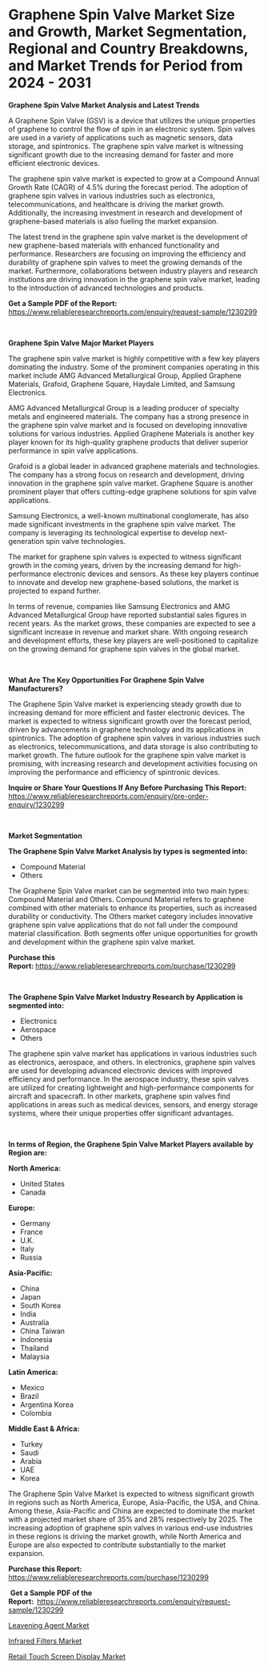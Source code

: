 <p><h1>Graphene Spin Valve Market Size and Growth, Market Segmentation, Regional and Country Breakdowns, and Market Trends for Period from 2024 -  2031</h1></p><p><strong>Graphene Spin Valve Market Analysis and Latest Trends</strong></p>
<p><p>A Graphene Spin Valve (GSV) is a device that utilizes the unique properties of graphene to control the flow of spin in an electronic system. Spin valves are used in a variety of applications such as magnetic sensors, data storage, and spintronics. The graphene spin valve market is witnessing significant growth due to the increasing demand for faster and more efficient electronic devices.</p><p>The graphene spin valve market is expected to grow at a Compound Annual Growth Rate (CAGR) of 4.5% during the forecast period. The adoption of graphene spin valves in various industries such as electronics, telecommunications, and healthcare is driving the market growth. Additionally, the increasing investment in research and development of graphene-based materials is also fueling the market expansion.</p><p>The latest trend in the graphene spin valve market is the development of new graphene-based materials with enhanced functionality and performance. Researchers are focusing on improving the efficiency and durability of graphene spin valves to meet the growing demands of the market. Furthermore, collaborations between industry players and research institutions are driving innovation in the graphene spin valve market, leading to the introduction of advanced technologies and products.</p></p>
<p><strong>Get a Sample PDF of the Report:&nbsp;</strong> <a href="https://www.reliableresearchreports.com/enquiry/request-sample/1230299">https://www.reliableresearchreports.com/enquiry/request-sample/1230299</a></p>
<p>&nbsp;</p>
<p><strong>Graphene Spin Valve Major Market Players</strong></p>
<p><p>The graphene spin valve market is highly competitive with a few key players dominating the industry. Some of the prominent companies operating in this market include AMG Advanced Metallurgical Group, Applied Graphene Materials, Grafoid, Graphene Square, Haydale Limited, and Samsung Electronics.</p><p>AMG Advanced Metallurgical Group is a leading producer of specialty metals and engineered materials. The company has a strong presence in the graphene spin valve market and is focused on developing innovative solutions for various industries. Applied Graphene Materials is another key player known for its high-quality graphene products that deliver superior performance in spin valve applications.</p><p>Grafoid is a global leader in advanced graphene materials and technologies. The company has a strong focus on research and development, driving innovation in the graphene spin valve market. Graphene Square is another prominent player that offers cutting-edge graphene solutions for spin valve applications.</p><p>Samsung Electronics, a well-known multinational conglomerate, has also made significant investments in the graphene spin valve market. The company is leveraging its technological expertise to develop next-generation spin valve technologies.</p><p>The market for graphene spin valves is expected to witness significant growth in the coming years, driven by the increasing demand for high-performance electronic devices and sensors. As these key players continue to innovate and develop new graphene-based solutions, the market is projected to expand further.</p><p>In terms of revenue, companies like Samsung Electronics and AMG Advanced Metallurgical Group have reported substantial sales figures in recent years. As the market grows, these companies are expected to see a significant increase in revenue and market share. With ongoing research and development efforts, these key players are well-positioned to capitalize on the growing demand for graphene spin valves in the global market.</p></p>
<p>&nbsp;</p>
<p><strong>What Are The Key Opportunities For Graphene Spin Valve Manufacturers?</strong></p>
<p><p>The Graphene Spin Valve market is experiencing steady growth due to increasing demand for more efficient and faster electronic devices. The market is expected to witness significant growth over the forecast period, driven by advancements in graphene technology and its applications in spintronics. The adoption of graphene spin valves in various industries such as electronics, telecommunications, and data storage is also contributing to market growth. The future outlook for the graphene spin valve market is promising, with increasing research and development activities focusing on improving the performance and efficiency of spintronic devices.</p></p>
<p><strong>Inquire or Share Your Questions If Any Before Purchasing This Report:</strong> <a href="https://www.reliableresearchreports.com/enquiry/pre-order-enquiry/1230299">https://www.reliableresearchreports.com/enquiry/pre-order-enquiry/1230299</a></p>
<p>&nbsp;</p>
<p><strong>Market Segmentation</strong></p>
<p><strong>The Graphene Spin Valve Market Analysis by types is segmented into:</strong></p>
<p><ul><li>Compound Material</li><li>Others</li></ul></p>
<p><p>The Graphene Spin Valve market can be segmented into two main types: Compound Material and Others. Compound Material refers to graphene combined with other materials to enhance its properties, such as increased durability or conductivity. The Others market category includes innovative graphene spin valve applications that do not fall under the compound material classification. Both segments offer unique opportunities for growth and development within the graphene spin valve market.</p></p>
<p><strong>Purchase this Report:&nbsp;</strong><a href="https://www.reliableresearchreports.com/purchase/1230299">https://www.reliableresearchreports.com/purchase/1230299</a></p>
<p>&nbsp;</p>
<p><strong>The Graphene Spin Valve Market Industry Research by Application is segmented into:</strong></p>
<p><ul><li>Electronics</li><li>Aerospace</li><li>Others</li></ul></p>
<p><p>The graphene spin valve market has applications in various industries such as electronics, aerospace, and others. In electronics, graphene spin valves are used for developing advanced electronic devices with improved efficiency and performance. In the aerospace industry, these spin valves are utilized for creating lightweight and high-performance components for aircraft and spacecraft. In other markets, graphene spin valves find applications in areas such as medical devices, sensors, and energy storage systems, where their unique properties offer significant advantages.</p></p>
<p>&nbsp;</p>
<p><strong>In terms of Region, the Graphene Spin Valve Market Players available by Region are:</strong></p>
<p>
    <p> <strong> North America: </strong>
        <ul>
            <li>United States</li>
            <li>Canada</li>
        </ul>
        </p> 
    <p> <strong> Europe: </strong>
        <ul>
            <li>Germany</li>
            <li>France</li>
            <li>U.K.</li>
            <li>Italy</li>
            <li>Russia</li>
        </ul>
        </p> 
    <p> <strong> Asia-Pacific: </strong>
        <ul>
            <li>China</li>
            <li>Japan</li>
            <li>South Korea</li>
            <li>India</li>
            <li>Australia</li>
            <li>China Taiwan</li>
            <li>Indonesia</li>
            <li>Thailand</li>
            <li>Malaysia</li>
        </ul>
        </p> 
    <p> <strong> Latin America: </strong>
        <ul>
            <li>Mexico</li>
            <li>Brazil</li>
            <li>Argentina Korea</li>
            <li>Colombia</li>
        </ul>
        </p> 
    <p> <strong> Middle East & Africa: </strong>
        <ul>
            <li>Turkey</li>
            <li>Saudi</li>
            <li>Arabia</li>
            <li>UAE</li>
            <li>Korea</li>
        </ul>
    </p>
    </p>
<p><p>The Graphene Spin Valve Market is expected to witness significant growth in regions such as North America, Europe, Asia-Pacific, the USA, and China. Among these, Asia-Pacific and China are expected to dominate the market with a projected market share of 35% and 28% respectively by 2025. The increasing adoption of graphene spin valves in various end-use industries in these regions is driving the market growth, while North America and Europe are also expected to contribute substantially to the market expansion.</p></p>
<p><strong>Purchase this Report: </strong><a href="https://www.reliableresearchreports.com/purchase/1230299">https://www.reliableresearchreports.com/purchase/1230299</a></p>
<p>&nbsp;<strong>Get a Sample PDF of the Report:&nbsp;&nbsp;</strong><a href="https://www.reliableresearchreports.com/enquiry/request-sample/1230299">https://www.reliableresearchreports.com/enquiry/request-sample/1230299</a></p>
<p><strong></strong></p>
<p><p><a href="https://invited-way-688.notion.site/Leavening-Agent-Market-Provides-a-Comprehensive-Analysis-Including-a-Macro-Overview-of-the-Market-as-0638f9ce573045b6a7ae1aa4232e08d3">Leavening Agent Market</a></p><p><a href="https://github.com/JameTravis/Market-Research-Report-List-4/blob/main/infrared-filters-market.md">Infrared Filters Market</a></p><p><a href="https://github.com/vimar16th/Market-Research-Report-List-3/blob/main/retail-touch-screen-display-market.md">Retail Touch Screen Display Market</a></p></p>